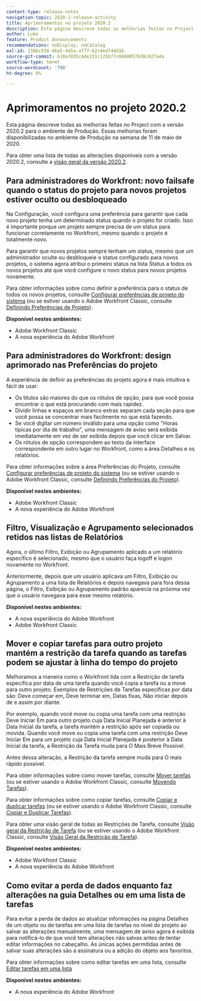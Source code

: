 ```yaml
---
content-type: release-notes
navigation-topic: 2020-2-release-activity
title: Aprimoramentos no projeto 2020.2
description: Esta página descreve todas as melhorias feitas no Project com a versão 2020.2 para o ambiente de Produção. Essas melhorias foram disponibilizadas no ambiente de Produção na semana de 11 de maio de 2020.
author: Luke
feature: Product Announcements
recommendations: noDisplay, noCatalog
exl-id: 150bc838-d6a5-445a-af77-62c4ed74dd1b
source-git-commit: b18a7835c6de131c125b77c6688057638c62fa4a
workflow-type: tm+mt
source-wordcount: '798'
ht-degree: 0%

---
```


# Aprimoramentos no projeto 2020.2

Esta página descreve todas as melhorias feitas no Project com a versão 2020.2 para o ambiente de Produção. Essas melhorias foram disponibilizadas no ambiente de Produção na semana de 11 de maio de 2020.

Para obter uma lista de todas as alterações disponíveis com a versão 2020.2, consulte a [visão geral da versão 2020.2](../../../product-announcements/product-releases/2020.2.-release-activity/2020-2-release-overview.md).

## Para administradores do Workfront: novo failsafe quando o status do projeto para novos projetos estiver oculto ou desbloqueado

Na Configuração, você configura uma preferência para garantir que cada novo projeto tenha um determinado status quando o projeto for criado. Isso é importante porque um projeto sempre precisa de um status para funcionar corretamente no Workfront, mesmo quando o projeto é totalmente novo.

Para garantir que novos projetos sempre tenham um status, mesmo que um administrador oculte ou desbloqueie o status configurado para novos projetos, o sistema agora atribui o primeiro status na lista Status a todos os novos projetos até que você configure o novo status para novos projetos novamente.

Para obter informações sobre como definir a preferência para o status de todos os novos projetos, consulte [Configurar preferências de projeto do sistema](../../../administration-and-setup/set-up-workfront/configure-system-defaults/set-project-preferences.md) (ou se estiver usando o Adobe Workfront Classic, consulte [Definindo Preferências de Projeto](https://experienceleague.adobe.com/pt-br/docs/workfront/using/home)).

**Disponível nestes ambientes:**

* Adobe Workfront Classic
* A nova experiência do Adobe Workfront

## Para administradores do Workfront: design aprimorado nas Preferências do projeto

A experiência de definir as preferências do projeto agora é mais intuitiva e fácil de usar:

* Os títulos são maiores do que os rótulos de opção, para que você possa encontrar o que está procurando com mais rapidez.
* Dividir linhas e espaços em branco extras separam cada seção para que você possa se concentrar mais facilmente no que está fazendo.
* Se você digitar um número inválido para uma opção como &quot;Horas típicas por dia de trabalho&quot;, uma mensagem de aviso será exibida imediatamente em vez de ser exibida depois que você clicar em Salvar.
* Os rótulos de opção correspondem ao texto da interface correspondente em outro lugar no Workfront, como a área Detalhes e os relatórios.

Para obter informações sobre a área Preferências do Projeto, consulte [Configurar preferências de projeto do sistema](../../../administration-and-setup/set-up-workfront/configure-system-defaults/set-project-preferences.md) (ou se estiver usando o Adobe Workfront Classic, consulte [Definindo Preferências do Projeto](https://experienceleague.adobe.com/pt-br/docs/workfront/using/home)).

**Disponível nestes ambientes:**

* Adobe Workfront Classic
* A nova experiência do Adobe Workfront

## Filtro, Visualização e Agrupamento selecionados retidos nas listas de Relatórios

Agora, o último Filtro, Exibição ou Agrupamento aplicado a um relatório específico é selecionado, mesmo que o usuário faça logoff e logon novamente no Workfront.

Anteriormente, depois que um usuário aplicava um Filtro, Exibição ou Agrupamento a uma lista de Relatórios e depois navegava para fora dessa página, o Filtro, Exibição ou Agrupamento padrão aparecia na próxima vez que o usuário navegava para esse mesmo relatório.

**Disponível nestes ambientes:**

* A nova experiência do Adobe Workfront
* Adobe Workfront Classic

## Mover e copiar tarefas para outro projeto mantém a restrição da tarefa quando as tarefas podem se ajustar à linha do tempo do projeto

Melhoramos a maneira como o Workfront lida com a Restrição de tarefa específica por data de uma tarefa quando você copia a tarefa ou a move para outro projeto. Exemplos de Restrições de Tarefas específicas por data são: Deve começar em, Deve terminar em, Datas fixas, Não iniciar depois de e assim por diante.

Por exemplo, quando você move ou copia uma tarefa com uma restrição Deve Iniciar Em para outro projeto cuja Data Inicial Planejada é anterior à Data Inicial da tarefa, a tarefa mantém a restrição após ser copiada ou movida. Quando você move ou copia uma tarefa com uma restrição Deve Iniciar Em para um projeto cuja Data Inicial Planejada é posterior à Data Inicial da tarefa, a Restrição da Tarefa muda para O Mais Breve Possível.

Antes dessa alteração, a Restrição da tarefa sempre muda para O mais rápido possível.

Para obter informações sobre como mover tarefas, consulte [Mover tarefas](../../../manage-work/tasks/manage-tasks/move-tasks.md) (ou se estiver usando o Adobe Workfront Classic, consulte [Movendo Tarefas](https://experienceleague.adobe.com/pt-br/docs/workfront/using/home)).

Para obter informações sobre como copiar tarefas, consulte [Copiar e duplicar tarefas](../../../manage-work/tasks/manage-tasks/copy-and-duplicate-tasks.md) (ou se estiver usando o Adobe Workfront Classic, consulte [Copiar e Duplicar Tarefas](https://experienceleague.adobe.com/pt-br/docs/workfront/using/home)).

Para obter uma visão geral de todas as Restrições de Tarefa, consulte [Visão geral da Restrição de Tarefa](../../../manage-work/tasks/task-constraints/task-constraint-overview.md) (ou se estiver usando o Adobe Workfront Classic, consulte [Visão Geral da Restrição de Tarefa](https://experienceleague.adobe.com/pt-br/docs/workfront/using/home)).

**Disponível nestes ambientes:**

* Adobe Workfront Classic
* A nova experiência do Adobe Workfront

## Como evitar a perda de dados enquanto faz alterações na guia Detalhes ou em uma lista de tarefas

Para evitar a perda de dados ao atualizar informações na página Detalhes de um objeto ou de tarefas em uma lista de tarefas no nível do projeto ao salvar as alterações manualmente, uma mensagem de aviso agora é exibida para notificá-lo de que você tem alterações não salvas antes de tentar editar informações no cabeçalho. As únicas ações permitidas antes de salvar suas alterações são a assinatura ou a adição do objeto aos favoritos.

Para obter informações sobre como editar tarefas em uma lista, consulte [Editar tarefas em uma lista](../../../manage-work/tasks/manage-tasks/edit-tasks-in-a-list.md)

**Disponível nestes ambientes:**

* A nova experiência do Adobe Workfront

